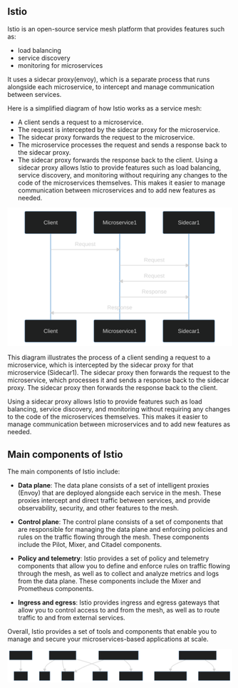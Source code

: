 ## Istio

Istio is an open-source service mesh platform that provides features such as:
- load balancing
- service discovery
- monitoring for microservices

It uses a sidecar proxy(envoy), which is a separate process that runs alongside each microservice, to intercept and manage communication between services.

Here is a simplified diagram of how Istio works as a service mesh:

- A client sends a request to a microservice.
- The request is intercepted by the sidecar proxy for the microservice.
- The sidecar proxy forwards the request to the microservice.
- The microservice processes the request and sends a response back to the sidecar proxy.
- The sidecar proxy forwards the response back to the client.
Using a sidecar proxy allows Istio to provide features such as load balancing, service discovery, and monitoring without requiring any changes to the code of the microservices themselves. This makes it easier to manage communication between microservices and to add new features as needed.


![Istio diagram explication](https://raw.githubusercontent.com/sosan/scenarios-istio/main/service-mesh-vs-ingress/assets/explanation_diagram_istio.svg)

This diagram illustrates the process of a client sending a request to a microservice, which is intercepted by the sidecar proxy for that microservice (Sidecar1). The sidecar proxy then forwards the request to the microservice, which processes it and sends a response back to the sidecar proxy. The sidecar proxy then forwards the response back to the client.

Using a sidecar proxy allows Istio to provide features such as load balancing, service discovery, and monitoring without requiring any changes to the code of the microservices themselves. This makes it easier to manage communication between microservices and to add new features as needed.

## Main components of Istio

The main components of Istio include:

- **Data plane**: The data plane consists of a set of intelligent proxies (Envoy) that are deployed alongside each service in the mesh. These proxies intercept and direct traffic between services, and provide observability, security, and other features to the mesh.

- **Control plane**: The control plane consists of a set of components that are responsible for managing the data plane and enforcing policies and rules on the traffic flowing through the mesh. These components include the Pilot, Mixer, and Citadel components.

- **Policy and telemetry**: Istio provides a set of policy and telemetry components that allow you to define and enforce rules on traffic flowing through the mesh, as well as to collect and analyze metrics and logs from the data plane. These components include the Mixer and Prometheus components.

- **Ingress and egress**: Istio provides ingress and egress gateways that allow you to control access to and from the mesh, as well as to route traffic to and from external services.

Overall, Istio provides a set of tools and components that enable you to manage and secure your microservices-based applications at scale.


![Main components istio](https://raw.githubusercontent.com/sosan/scenarios-istio/main/service-mesh-vs-ingress/assets/components_istio.svg)




